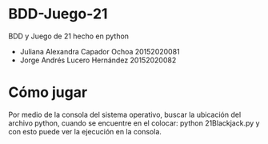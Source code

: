 # BDD-Juego-21
BDD y Juego de 21 hecho en python

* Juliana Alexandra Capador Ochoa 20152020081
* Jorge Andrés Lucero Hernández 20152020082

# Cómo jugar

Por medio de la consola del sistema operativo, buscar la ubicación del archivo python, cuando se encuentre en el colocar:
python 21Blackjack.py y con esto puede ver la ejecución en la consola.
